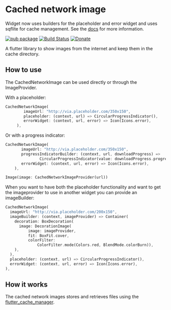 # Cached network image
Widget now uses builders for the placeholder and error widget and uses sqflite for cache management. See the [docs](https://pub.dartlang.org/documentation/cached_network_image/latest/cached_network_image/cached_network_image-library.html) for more information.

[![pub package](https://img.shields.io/pub/v/cached_network_image.svg)](https://pub.dartlang.org/packages/cached_network_image)
[![Build Status](https://app.bitrise.io/app/4e1f9622c1f3458e/status.svg?token=sgBpcZPCUQwW37Z9J494HA&branch=master)](https://app.bitrise.io/app/4e1f9622c1f3458e)
[![Donate](https://img.shields.io/badge/Donate-PayPal-green.svg)](https://www.paypal.me/renefloor)

A flutter library to show images from the internet and keep them in the cache directory.

## How to use
The CachedNetworkImage can be used directly or through the ImageProvider.

With a placeholder:
```dart
CachedNetworkImage(
        imageUrl: "http://via.placeholder.com/350x150",
        placeholder: (context, url) => CircularProgressIndicator(),
        errorWidget: (context, url, error) => Icon(Icons.error),
     ),
 ```
 
 Or with a progress indicator:
 ```dart
CachedNetworkImage(
        imageUrl: "http://via.placeholder.com/350x150",
        progressIndicatorBuilder: (context, url, downloadProgress) => 
                CircularProgressIndicator(value: downloadProgress.progress),
        errorWidget: (context, url, error) => Icon(Icons.error),
     ),
 ```


````dart
Image(image: CachedNetworkImageProvider(url))
````

When you want to have both the placeholder functionality and want to get the imageprovider to use in another widget you can provide an imageBuilder:
```dart
CachedNetworkImage(
  imageUrl: "http://via.placeholder.com/200x150",
  imageBuilder: (context, imageProvider) => Container(
    decoration: BoxDecoration(
      image: DecorationImage(
          image: imageProvider,
          fit: BoxFit.cover,
          colorFilter:
              ColorFilter.mode(Colors.red, BlendMode.colorBurn)),
    ),
  ),
  placeholder: (context, url) => CircularProgressIndicator(),
  errorWidget: (context, url, error) => Icon(Icons.error),
),
```

## How it works
The cached network images stores and retrieves files using the [flutter_cache_manager](https://pub.dartlang.org/packages/flutter_cache_manager). 
